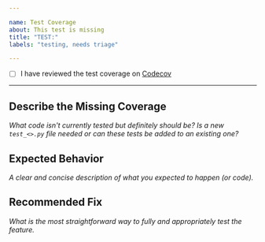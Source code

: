 ```yaml
---

name: Test Coverage
about: This test is missing
title: "TEST:"
labels: "testing, needs triage"

---
```


- [ ] I have reviewed the test coverage on [Codecov](https://codecov.io/gh/we3lab/pype-schema)

---

## Describe the Missing Coverage
*What code isn't currently tested but definitely should be? Is a new `test_<>.py` file needed or can these tests be added to an existing one?*

## Expected Behavior
*A clear and concise description of what you expected to happen (or code).*

## Recommended Fix
*What is the most straightforward way to fully and appropriately test the feature.*
